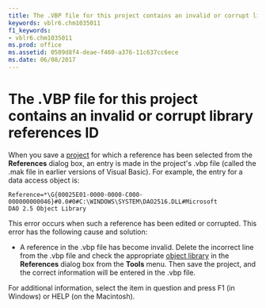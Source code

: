 ```yaml
---
title: The .VBP file for this project contains an invalid or corrupt library references ID
keywords: vblr6.chm1035011
f1_keywords:
- vblr6.chm1035011
ms.prod: office
ms.assetid: 0509d8f4-deae-f460-a376-11c637cc6ece
ms.date: 06/08/2017
---
```



# The .VBP file for this project contains an invalid or corrupt library references ID

When you save a [project](../../Glossary/vbe-glossary.md) for which a reference has been selected from the **References** dialog box, an entry is made in the project's .vbp file (called the .mak file in earlier versions of Visual Basic). For example, the entry for a data access object is:


```text
Reference=*\G{00025E01-0000-0000-C000-000000000046}#0.0#0#C:\WINDOWS\SYSTEM\DAO2516.DLL#Microsoft 
DAO 2.5 Object Library 

```


This error occurs when such a reference has been edited or corrupted. This error has the following cause and solution:



- A reference in the .vbp file has become invalid. Delete the incorrect line from the .vbp file and check the appropriate [object library](../../Glossary/vbe-glossary.md) in the **References** dialog box from the **Tools** menu. Then save the project, and the correct information will be entered in the .vbp file.
    

For additional information, select the item in question and press F1 (in Windows) or HELP (on the Macintosh).

